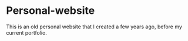 # Personal-website

This is an old personal website that I created a few years ago, before my current portfolio. 
